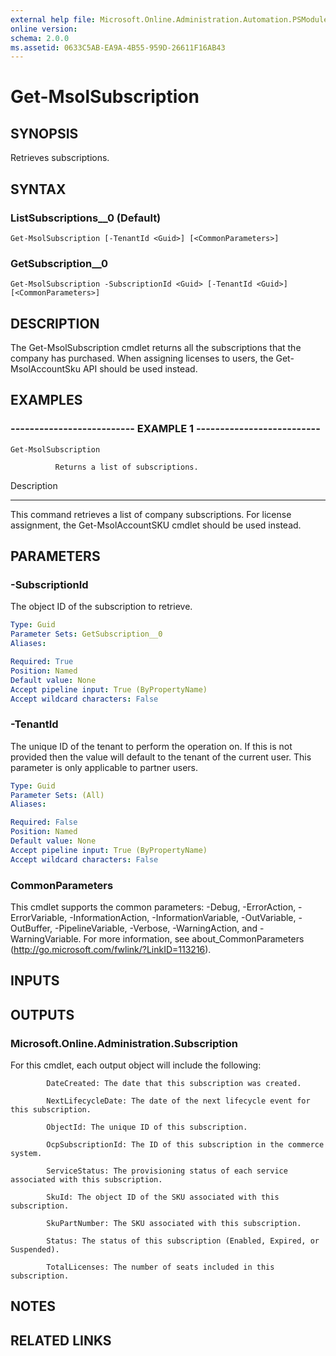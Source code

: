 ```yaml
---
external help file: Microsoft.Online.Administration.Automation.PSModule.dll-Help.xml
online version: 
schema: 2.0.0
ms.assetid: 0633C5AB-EA9A-4B55-959D-26611F16AB43
---
```


# Get-MsolSubscription

## SYNOPSIS
Retrieves subscriptions.

## SYNTAX

### ListSubscriptions__0 (Default)
```
Get-MsolSubscription [-TenantId <Guid>] [<CommonParameters>]
```

### GetSubscription__0
```
Get-MsolSubscription -SubscriptionId <Guid> [-TenantId <Guid>] [<CommonParameters>]
```

## DESCRIPTION
The Get-MsolSubscription cmdlet returns all the subscriptions that the company has purchased.
When assigning licenses to users, the Get-MsolAccountSku API should be used instead.

## EXAMPLES

### -------------------------- EXAMPLE 1 --------------------------
```
Get-MsolSubscription

          Returns a list of subscriptions.
```

Description

-----------

This command retrieves a list of company subscriptions. 
For license assignment,  the Get-MsolAccountSKU cmdlet should be used instead.

## PARAMETERS

### -SubscriptionId
The object ID of the subscription to retrieve.

```yaml
Type: Guid
Parameter Sets: GetSubscription__0
Aliases: 

Required: True
Position: Named
Default value: None
Accept pipeline input: True (ByPropertyName)
Accept wildcard characters: False
```

### -TenantId
The unique ID of the tenant to perform the operation on.
If this is not provided then the value will default to the tenant of the current user.
This parameter is only applicable to partner users.

```yaml
Type: Guid
Parameter Sets: (All)
Aliases: 

Required: False
Position: Named
Default value: None
Accept pipeline input: True (ByPropertyName)
Accept wildcard characters: False
```

### CommonParameters
This cmdlet supports the common parameters: -Debug, -ErrorAction, -ErrorVariable, -InformationAction, -InformationVariable, -OutVariable, -OutBuffer, -PipelineVariable, -Verbose, -WarningAction, and -WarningVariable. For more information, see about_CommonParameters (http://go.microsoft.com/fwlink/?LinkID=113216).

## INPUTS

## OUTPUTS

### Microsoft.Online.Administration.Subscription
For this cmdlet, each output object will include the following:

            DateCreated: The date that this subscription was created.

            NextLifecycleDate: The date of the next lifecycle event for this subscription.

            ObjectId: The unique ID of this subscription.

            OcpSubscriptionId: The ID of this subscription in the commerce system.

            ServiceStatus: The provisioning status of each service associated with this subscription.

            SkuId: The object ID of the SKU associated with this subscription.

            SkuPartNumber: The SKU associated with this subscription.

            Status: The status of this subscription (Enabled, Expired, or Suspended).

            TotalLicenses: The number of seats included in this subscription.

## NOTES

## RELATED LINKS


